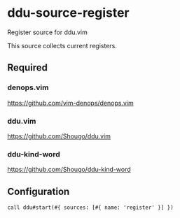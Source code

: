 # ddu-source-register

Register source for ddu.vim

This source collects current registers.

## Required

### denops.vim

https://github.com/vim-denops/denops.vim

### ddu.vim

https://github.com/Shougo/ddu.vim

### ddu-kind-word

https://github.com/Shougo/ddu-kind-word

## Configuration

```vim
call ddu#start(#{ sources: [#{ name: 'register' }] })
```
